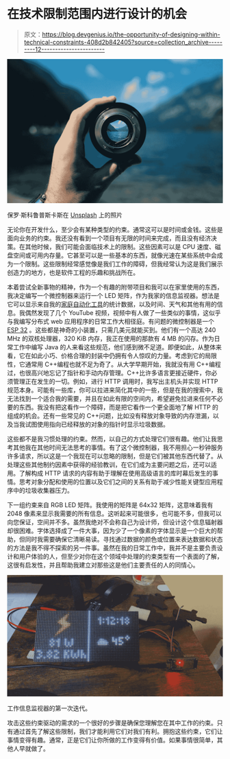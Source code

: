 # 在技术限制范围内进行设计的机会

> 原文：<https://blog.devgenius.io/the-opportunity-of-designing-within-technical-constraints-408d2b842405?source=collection_archive---------12----------------------->

![](img/81b8608b24b4a80e6e10fd3939945b67.png)

保罗·斯科鲁普斯卡斯在 [Unsplash](https://unsplash.com?utm_source=medium&utm_medium=referral) 上的照片

无论你在开发什么，至少会有某种类型的约束。通常这可以是时间或金钱。这些是面向业务的约束。我还没有看到一个项目有无限的时间来完成，而且没有经济决策。在其他时候，我们可能会面临技术上的限制。这些因素可以是 CPU 速度、磁盘空间或可用内存量。它甚至可以是一些基本的东西，就像光速在某些系统中会成为一个限制。这些限制经常感觉像是我们工作的障碍，但我经常认为这是我们展示创造力的地方，也是软件工程的乐趣和挑战所在。

本着尝试全新事物的精神，作为一个有趣的附带项目和我可以在家里使用的东西，我决定编写一个微控制器来运行一个 LED 矩阵，作为我家的信息监视器。想法是它可以显示来自我的[家庭自动化工具](https://www.home-assistant.io/)的统计数据，以及时间、天气和其他有用的信息。我偶然发现了几个 YouTube 视频，视频中有人做了一些类似的事情，这似乎与我编写分布式 web 应用程序的日常工作大相径庭。有问题的微控制器是一个 [ESP 32](https://amzn.to/3MxTJr7) 。这些都是神奇的小装置，只需几美元就能买到。他们有一个高达 240 MHz 的双核处理器，320 KiB 内存，我正在使用的那款有 4 MB 的闪存。作为日常工作中编写 Java 的人来看这些规范，他们感到微不足道。即便如此，从整体来看，它在如此小巧、价格合理的封装中仍拥有令人惊叹的力量。考虑到它的局限性，它通常用 C++编程也就不足为奇了。从大学早期开始，我就没有用 C++编程过，也很高兴地忘记了指针和手动内存管理。C++比许多语言更接近硬件，你必须管理正在发生的一切。例如，进行 HTTP 调用时，我写出主机头并实现 HTTP 规范本身。可能有一些库，你可以拉进来简化其中的一些，但是在我的搜索中，我无法找到一个适合我的需要，并且在如此有限的空间内，希望避免拉进来任何不必要的东西。我没有把这看作一个障碍，而是把它看作一个更全面地了解 HTTP 的组成的机会。还有一些常见的 C++问题，比如没有释放对象导致的内存泄漏，以及当我试图使用指向已经释放的对象的指针时显示垃圾数据。

这些都不是我习惯处理的约束。然而，以自己的方式处理它们很有趣。他们让我思考其他我在其他时间无法思考的事情。有了这个微控制器，我不用担心一秒钟服务许多请求，所以这是一个我现在可以忽略的限制，但是它们被其他东西代替了。从处理这些其他制约因素中获得的经验教训，在它们成为主要问题之后，还可以适用。了解构成 HTTP 请求的内容有助于理解在使用高级语言的库时幕后发生的事情。思考对象分配和使用的位置以及它们之间的关系有助于减少性能关键型应用程序中的垃圾收集器压力。

下一组约束来自 RGB LED 矩阵。我使用的矩阵是 64x32 矩阵，这意味着我有 2048 像素来显示我需要的所有信息。这听起来可能很多，也可能不多，但我可以向您保证，空间并不多。虽然我绝对不会称自己为设计师，但设计这个信息辐射器却很困难。字体选择成了一件大事，因为少了一个像素的字体显示是一个巨大的帮助，但同时我需要确保它清晰易读。寻找通过数据的颜色或位置来表达数据和状态的方法是我不得不探索的另一件事。虽然在我的日常工作中，我并不是主要负责设计和用户体验的人，但至少对你在这个领域中处理的约束类型有一个表面的了解，这很有启发性，并且帮助我建立对那些这是他们主要责任的人的同情心。

![](img/08933d682514dcabb5f2736a52d32430.png)

工作信息监视器的第一次迭代。

攻击这些约束驱动的需求的一个很好的步骤是确保您理解您在其中工作的约束。只有通过首先了解这些限制，我们才能利用它们对我们有利。拥抱这些约束，它们让事情变得有趣。通常，正是它们让你所做的工作变得有价值。如果事情很简单，其他人早就做了。